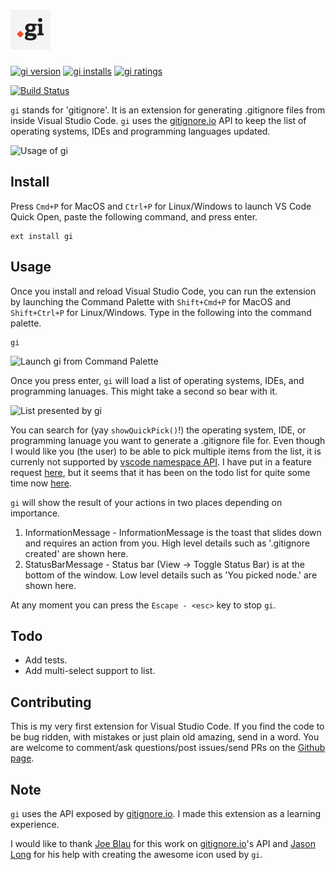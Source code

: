 # ![vscode-icon](assets/icon-64x64.png)

[![gi version](https://vsmarketplacebadge.apphb.com/version-short/rubbersheep.gi.svg)](https://marketplace.visualstudio.com/items?itemName=rubbersheep.gi) [![gi installs](https://vsmarketplacebadge.apphb.com/installs/rubbersheep.gi.svg)](https://marketplace.visualstudio.com/items?itemName=rubbersheep.gi) [![gi ratings](https://vsmarketplacebadge.apphb.com/rating-short/rubbersheep.gi.svg)](https://marketplace.visualstudio.com/items?itemName=rubbersheep.gi#review-details)

[![Build Status](https://travis-ci.org/hasit/vscode-gi.svg?branch=master)](https://travis-ci.org/hasit/vscode-gi)

`gi` stands for 'gitignore'. It is an extension for generating .gitignore files from inside Visual Studio Code. `gi` uses the [gitignore.io](https://www.gitignore.io) API to keep the list of operating systems, IDEs and programming languages updated.

![Usage of gi](assets/gi.gif)

## Install
Press `Cmd+P` for MacOS and `Ctrl+P` for Linux/Windows to launch VS Code Quick Open, paste the following command, and press enter.

```
ext install gi
```

## Usage

Once you install and reload Visual Studio Code, you can run the extension by launching the Command Palette with `Shift+Cmd+P` for MacOS and `Shift+Ctrl+P` for Linux/Windows. Type in the following into the command palette.

```
gi
```

![Launch gi from Command Palette](assets/cp.png)

Once you press enter, `gi` will load a list of operating systems, IDEs, and programming lanuages. This might take a second so bear with it.

![List presented by gi](assets/list.png)

You can search for (yay `showQuickPick()`!) the operating system, IDE, or programming lanuage you want to generate a .gitignore file for. Even though I would like you (the user) to be able to pick multiple items from the list, it is currenly not supported by [vscode namespace API](https://code.visualstudio.com/docs/extensionAPI/vscode-api). I have put in a feature request [here](https://github.com/Microsoft/vscode/issues/12925), but it seems that it has been on the todo list for quite some time now [here](https://github.com/Microsoft/vscode/issues/238).

`gi` will show the result of your actions in two places depending on importance.
1. InformationMessage - InformationMessage is the toast that slides down and requires an action from you. High level details such as '.gitignore created' are shown here.
2. StatusBarMessage - Status bar (View -> Toggle Status Bar) is at the bottom of the window. Low level details such as 'You picked node.' are shown here.

At any moment you can press the `Escape - <esc>` key to stop `gi`.

## Todo 

- Add tests.
- Add multi-select support to list.

## Contributing

This is my very first extension for Visual Studio Code. If you find the code to be bug ridden, with mistakes or just plain old amazing, send in a word. You are welcome to comment/ask questions/post issues/send PRs on the [Github page](https://github.com/hasit/vscode-gi). 

## Note

`gi` uses the API exposed by [gitignore.io](https://www.gitignore.io). I made this extension as a learning experience.

I would like to thank [Joe Blau](https://joeblau.com) for this work on [gitignore.io](https://www.gitignore.io)'s API and [Jason Long](http://www.jasonlong.me) for his help with creating the awesome icon used by `gi`.

